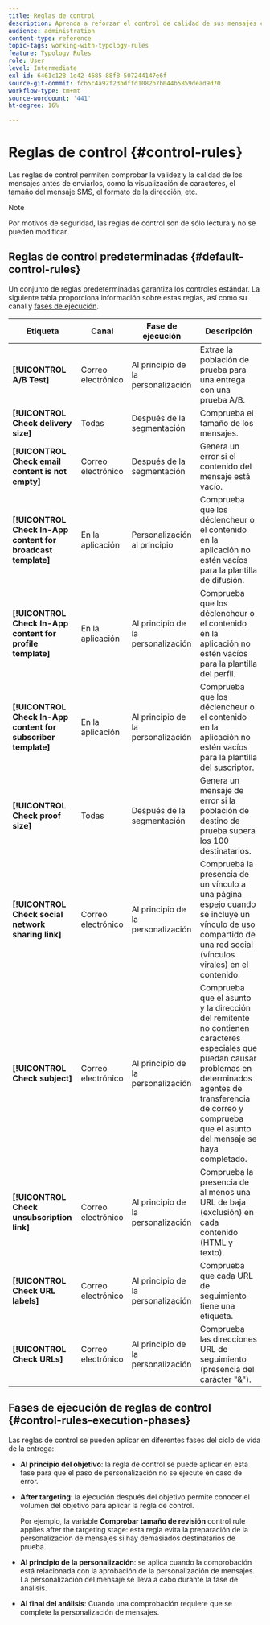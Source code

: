 ```yaml
---
title: Reglas de control
description: Aprenda a reforzar el control de calidad de sus mensajes con reglas de control.
audience: administration
content-type: reference
topic-tags: working-with-typology-rules
feature: Typology Rules
role: User
level: Intermediate
exl-id: 6461c128-1e42-4685-88f8-507244147e6f
source-git-commit: fcb5c4a92f23bdffd1082b7b044b5859dead9d70
workflow-type: tm+mt
source-wordcount: '441'
ht-degree: 16%

---
```


# Reglas de control {#control-rules}

Las reglas de control permiten comprobar la validez y la calidad de los mensajes antes de enviarlos, como la visualización de caracteres, el tamaño del mensaje SMS, el formato de la dirección, etc.

>[!NOTE]
>
>Por motivos de seguridad, las reglas de control son de sólo lectura y no se pueden modificar.

## Reglas de control predeterminadas {#default-control-rules}

Un conjunto de reglas predeterminadas garantiza los controles estándar. La siguiente tabla proporciona información sobre estas reglas, así como su canal y [fases de ejecución](#control-rules-execution-phases).

| Etiqueta | Canal | Fase de ejecución | Descripción |
|---------|----------|---------|---------|
| **[!UICONTROL A/B Test]** | Correo electrónico | Al principio de la personalización | Extrae la población de prueba para una entrega con una prueba A/B. |
| **[!UICONTROL Check delivery size]** | Todas | Después de la segmentación | Comprueba el tamaño de los mensajes. |
| **[!UICONTROL Check email content is not empty]** | Correo electrónico | Después de la segmentación | Genera un error si el contenido del mensaje está vacío. |
| **[!UICONTROL Check In-App content for broadcast template]** | En la aplicación | Personalización al principio | Comprueba que los déclencheur o el contenido en la aplicación no estén vacíos para la plantilla de difusión. |
| **[!UICONTROL Check In-App content for profile template]** | En la aplicación | Al principio de la personalización | Comprueba que los déclencheur o el contenido en la aplicación no estén vacíos para la plantilla del perfil. |
| **[!UICONTROL Check In-App content for subscriber template]** | En la aplicación | Al principio de la personalización | Comprueba que los déclencheur o el contenido en la aplicación no estén vacíos para la plantilla del suscriptor. |
| **[!UICONTROL Check proof size]** | Todas | Después de la segmentación | Genera un mensaje de error si la población de destino de prueba supera los 100 destinatarios. |
| **[!UICONTROL Check social network sharing link]** | Correo electrónico | Al principio de la personalización | Comprueba la presencia de un vínculo a una página espejo cuando se incluye un vínculo de uso compartido de una red social (vínculos virales) en el contenido. |
| **[!UICONTROL Check subject]** | Correo electrónico | Al principio de la personalización | Comprueba que el asunto y la dirección del remitente no contienen caracteres especiales que puedan causar problemas en determinados agentes de transferencia de correo y comprueba que el asunto del mensaje se haya completado. |
| **[!UICONTROL Check unsubscription link]** | Correo electrónico | Al principio de la personalización | Comprueba la presencia de al menos una URL de baja (exclusión) en cada contenido (HTML y texto). |
| **[!UICONTROL Check URL labels]** | Correo electrónico | Al principio de la personalización | Comprueba que cada URL de seguimiento tiene una etiqueta. |
| **[!UICONTROL Check URLs]** | Correo electrónico | Al principio de la personalización | Comprueba las direcciones URL de seguimiento (presencia del carácter &quot;&amp;&quot;). |

## Fases de ejecución de reglas de control {#control-rules-execution-phases}

Las reglas de control se pueden aplicar en diferentes fases del ciclo de vida de la entrega:

* **Al principio del objetivo**: la regla de control se puede aplicar en esta fase para que el paso de personalización no se ejecute en caso de error.

* **After targeting**: la ejecución después del objetivo permite conocer el volumen del objetivo para aplicar la regla de control.

  Por ejemplo, la variable **Comprobar tamaño de revisión** control rule applies after the targeting stage: esta regla evita la preparación de la personalización de mensajes si hay demasiados destinatarios de prueba.

* **Al principio de la personalización**: se aplica cuando la comprobación está relacionada con la aprobación de la personalización de mensajes. La personalización del mensaje se lleva a cabo durante la fase de análisis.

* **Al final del análisis**: Cuando una comprobación requiere que se complete la personalización de mensajes.
